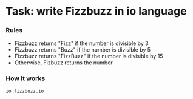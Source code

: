 # Task: write Fizzbuzz in io language

### Rules
* Fizzbuzz returns "Fizz" if the number is divisible by 3
* Fizzbuzz returns "Buzz" if the number is divisible by 5
* Fizzbuzz returns "FizzBuzz" if the number is divisible by 15
* Otherwise, Fizbuzz returns the number

### How it works

```
io fizzbuzz.io
```
